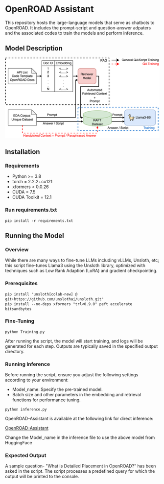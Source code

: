 # OpenROAD Assistant
This repository hosts the large-language models that serve as chatbots to OpenROAD. 
It includes the prompt-script and question-answer adpaters and the associated codes to train the models and perform inference. 



## Model Description

![Model Architecture](Images/Model_Architecture.png)

## Installation
### Requirements
- Python >= 3.8
- torch = 2.2.2+cu121
- xformers < 0.0.26
- CUDA = 7.5
- CUDA Toolkit = 12.1

### Run requirements.txt
```
pip install -r requirements.txt
```

## Running the Model
### Overview
While there are many ways to fine-tune LLMs including vLLMs, Unsloth, etc; this script fine-tunes Llama3 using the Unsloth library, optimized with techniques such as Low Rank Adaption (LoRA) and gradient checkpointing.

### Prerequisites
```
pip install "unsloth[colab-new] @ git+https://github.com/unslothai/unsloth.git"
pip install --no-deps xformers "trl<0.9.0" peft accelerate bitsandbytes
```

### Fine-Tuning
```
python Training.py
```
After running the script, the model will start training, and logs will be generated for each step. Outputs are typically saved in the specified output directory.


### Running Inference
Before running the script, ensure you adjust the following settings according to your environment:
- Model_name: Specify the pre-trained model.
- Batch size and other parameters in the embedding and retrieval functions for performance tuning.

```
python inference.py
```

OpenROAD-Assistant is available at the following link for direct inference:

[OpenROAD-Assistant](https://huggingface.co/Utsav2001/OR-QA-Adaptor)

Change the Model_name in the inference file to use the above model from HuggingFace


### Expected Output

A sample question- "What is Detailed Placement in OpenROAD?" has been asked in the script. The script processes a predefined query for which the output will be printed to the console.


